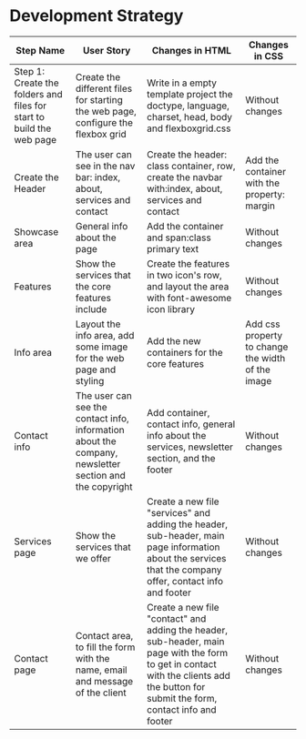 # Development Strategy


| Step Name | User Story | Changes in HTML | Changes in CSS |
| --- | --- | --- | --- |
| Step 1: Create the folders and files for start to build the web page | Create the different files for starting the web page, configure the flexbox grid  | Write in a empty template project the doctype, language, charset, head, body and flexboxgrid.css | Without changes |
| Create the Header | The user can see in the nav bar: index, about, services and contact   | Create the header: class container, row, create the navbar with:index, about, services and contact | Add the container with the property: margin |
| Showcase area | General info about the page  | Add the container and span:class primary text | Without changes|
| Features | Show the services that the core features include   | Create the features in two icon's row, and layout the area with font-awesome icon library | Without changes|
| Info area | Layout the info area, add some image for the web page and styling | Add the new containers for the core features  | Add css property to change the width of the image |
| Contact info | The user can see the contact info, information about the company, newsletter section and the copyright  | Add container, contact info, general info about the services, newsletter section, and the footer | Without changes |
| Services  page  | Show the services that we offer  | Create a new file "services" and adding the header, sub-header, main page information about the services that the company offer, contact info and footer | Without changes |
| Contact  page  | Contact area, to fill the form with the name, email and message of the client | Create a new file "contact" and adding the header, sub-header, main page with the form to get in contact with the clients add the button for submit the form, contact info and footer | Without changes |
